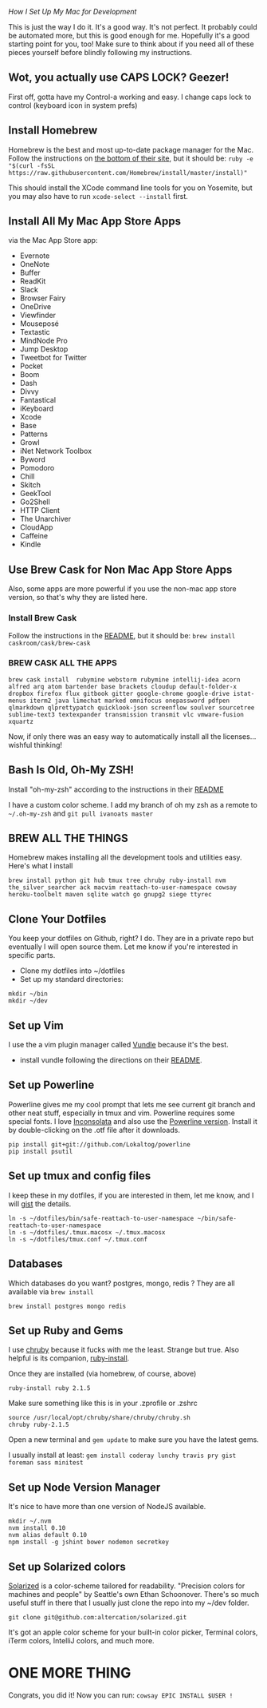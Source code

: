*How I Set Up My Mac for Development*

This is just the way I do it. It's a good way. It's not perfect. It probably could be automated more, but this is good enough for me. Hopefully it's a good starting point for you, too! Make sure to think about if you need all of these pieces yourself before blindly following my instructions.

## Wot, you actually use CAPS LOCK? Geezer!
First off, gotta have my Control-a working and easy. I change caps lock to control (keyboard icon in system prefs)

## Install Homebrew
Homebrew is the best and most up-to-date package manager for the Mac. Follow the instructions on [the bottom of their site](http://brew.sh), but it should be:
`ruby -e "$(curl -fsSL https://raw.githubusercontent.com/Homebrew/install/master/install)"`

This should install the XCode command line tools for you on Yosemite, but you may also have to run `xcode-select --install` first.

## Install All My Mac App Store Apps
via the Mac App Store app:

* Evernote
* OneNote
* Buffer
* ReadKit
* Slack
* Browser Fairy
* OneDrive
* Viewfinder
* Mouseposé
* Textastic
* MindNode Pro
* Jump Desktop
* Tweetbot for Twitter
* Pocket
* Boom
* Dash
* Divvy
* Fantastical
* iKeyboard
* Xcode
* Base
* Patterns
* Growl
* iNet Network Toolbox
* Byword
* Pomodoro
* Chill
* Skitch
* GeekTool
* Go2Shell
* HTTP Client
* The Unarchiver
* CloudApp
* Caffeine
* Kindle

## Use Brew Cask for Non Mac App Store Apps
Also, some apps are  more powerful if you use the non-mac app store version, so that's why they are listed here.

### Install Brew Cask
Follow the instructions in the [README](http://caskroom.io), but it should be:
`brew install caskroom/cask/brew-cask`

### BREW CASK ALL THE APPS

`brew cask install  rubymine webstorm rubymine intellij-idea acorn alfred arq atom bartender base brackets cloudup default-folder-x dropbox firefox flux gitbook gitter google-chrome google-drive istat-menus iterm2 java limechat marked omnifocus onepassword pdfpen qlmarkdown qlprettypatch quicklook-json screenflow soulver sourcetree sublime-text3 textexpander transmission transmit vlc vmware-fusion xquartz` 

Now, if only there was an easy way to automatically install all the licenses... wishful thinking!

## Bash Is Old, Oh-My ZSH!
Install "oh-my-zsh" according to the instructions in their [README](https://github.com/robbyrussell/oh-my-zsh/blob/master/README.textile)

I have a custom color scheme. I add my branch of oh my zsh as a remote to `~/.oh-my-zsh` and `git pull ivanoats master`

## BREW ALL THE THINGS
Homebrew makes installing all the development tools and utilities easy. Here's what I install

`brew install python git hub tmux tree chruby ruby-install nvm the_silver_searcher ack macvim reattach-to-user-namespace cowsay heroku-toolbelt maven sqlite watch go gnupg2 siege ttyrec`

## Clone Your Dotfiles
You keep your dotfiles on Github, right? I do. They are in a private repo but eventually I will open source them.  Let me know if you're interested in specific parts.

* Clone my dotfiles into ~/dotfiles
* Set up my standard directories:
```
mkdir ~/bin
mkdir ~/dev
```

## Set up Vim
I use the a vim plugin manager called [Vundle](https://github.com/gmarik/Vundle.vim) because it's the best.

* install vundle following the directions on their [README](https://github.com/gmarik/Vundle.vim).

## Set up Powerline
Powerline gives me my cool prompt that lets me see current git branch and other neat stuff, especially in tmux and vim. Powerline requires some special fonts.  I love [Inconsolata](http://levien.com/type/myfonts/inconsolata.html) and also use the [Powerline version](https://github.com/powerline/fonts/tree/master/Inconsolata). Install it by double-clicking on the .otf file after it downloads.

```
pip install git+git://github.com/Lokaltog/powerline
pip install psutil
```
## Set up tmux and config files
I keep these in my dotfiles, if you are interested in them, let me know, and I will [gist](https://gist.github.com) the details.

```
ln -s ~/dotfiles/bin/safe-reattach-to-user-namespace ~/bin/safe-reattach-to-user-namespace
ln -s ~/dotfiles/.tmux.macosx ~/.tmux.macosx
ln -s ~/dotfiles/tmux.conf ~/.tmux.conf
```

## Databases
Which databases do you want? postgres, mongo, redis ? They are all available via `brew install`

`brew install postgres mongo redis`

## Set up Ruby and Gems
I use [chruby](https://github.com/postmodern/chruby) because it fucks with me the least. Strange but true. Also helpful is its companion, [ruby-install](https://github.com/postmodern/ruby-install). 

Once they are installed (via homebrew, of course, above)
```
ruby-install ruby 2.1.5
```
Make sure something like this is in your .zprofile or .zshrc
```
source /usr/local/opt/chruby/share/chruby/chruby.sh
chruby ruby-2.1.5
```
Open a new terminal and `gem update` to make sure you have the latest gems.

I usually install at least: `gem install coderay lunchy travis pry gist foreman sass minitest`

## Set up Node Version Manager
It's nice to have more than one version of NodeJS available. 

```
mkdir ~/.nvm
nvm install 0.10
nvm alias default 0.10
npm install -g jshint bower nodemon secretkey
```

## Set up Solarized colors
[Solarized](http://ethanschoonover.com/solarized) is a color-scheme tailored for readability. "Precision colors for machines and people" by Seattle's own Ethan Schoonover.  There's so much useful stuff in there that I usually just clone the repo into my ~/dev folder.

`git clone git@github.com:altercation/solarized.git`

It's got an apple color scheme for your built-in color picker, Terminal colors, iTerm colors, IntelliJ colors, and much more.

# ONE MORE THING
Congrats, you did it! Now you can run:
`cowsay EPIC INSTALL $USER !`


